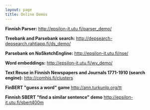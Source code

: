 ```yaml
---
layout: page
title: Online Demos
---
```


**Finnish Parser:** <http://epsilon-it.utu.fi/parser_demo/>

**Treebank and Parsebank search:** <http://depsearch-depsearch.rahtiapp.fi/ds_demo/>

**Parsebank on NoSketchEngline:** <http://epsilon-it.utu.fi/nse/>

**Word embeddings:** <http://epsilon-it.utu.fi/wv_demo/>

**Text Reuse in Finnish Newspapers and Journals 1771-1910 (search engine):** <http://comhis.fi/clusters>

**FinBERT "guess a word" game** <http://ann.turkunlp.org/tt>

**Finnish SBERT "find a similar sentence" demo** <http://epsilon-it.utu.fi/sbert400m>

